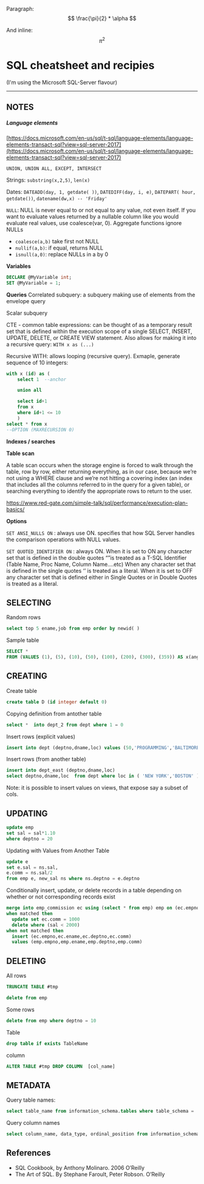 <script type="text/javascript" src="http://cdn.mathjax.org/mathjax/latest/MathJax.js?config=TeX-AMS-MML_HTMLorMML"></script>

Paragraph:  
$$  
\frac{\pi}{2} * \alpha
$$  

And inline: $$\pi^2$$


# SQL cheatsheet and recipies

(I'm using the Microsoft SQL-Server flavour)

------

## NOTES

##### Language elements
[https://docs.microsoft.com/en-us/sql/t-sql/language-elements/language-elements-transact-sql?view=sql-server-2017](https://docs.microsoft.com/en-us/sql/t-sql/language-elements/language-elements-transact-sql?view=sql-server-2017)



`UNION, UNION ALL, EXCEPT, INTERSECT`

Strings: `substring(x,2,5)`, `len(x)`

Dates: `DATEADD(day, 1, getdate( ))`, `DATEDIFF(day, i, e)`, `DATEPART( hour, getdate())`, `datename(dw,x) -- 'Friday'`

`NULL`: NULL is never equal to or not equal to any value, not even itself. If you want to evaluate values returned by a nullable column like you would evaluate real values, use coalesce(var, 0). Aggregate functions ignore NULLs
 * `coalesce(a,b)` take first not NULL  
 * `nullif(a,b)`: if equal, returns NULL  
 * `isnull(a,0)`: replace NULLs in a by 0

**Variables**

```sql
DECLARE @MyVariable int;
SET @MyVariable = 1;
```

**Queries**
Correlated subquery: a subquery making use of elements from the envelope query

Scalar subquery

CTE - common table expressions: can be thought of as a temporary result set that is defined within the execution scope of a single SELECT, INSERT, UPDATE, DELETE, or CREATE VIEW statement. Also allows for making it into a recursive query: `WITH x as (...)`


Recursive WITH: allows looping (recursive query). Exmaple, generate sequence of 10 integers:
```sql
with x (id) as (
	select 1  --anchor

	union all

	select id+1
	from x
	where id+1 <= 10
	)
select * from x
--OPTION (MAXRECURSION 0)
```

**Indexes / searches**

**Table scan**

A table scan occurs when the storage engine is forced to walk through the table, row by row, either returning everything, as in our case, because we’re not using a WHERE clause and we’re not hitting a covering index (an index that includes all the columns referred to in the query for a given table), or searching everything to identify the appropriate rows to return to the user. 

https://www.red-gate.com/simple-talk/sql/performance/execution-plan-basics/






**Options**

`SET ANSI_NULLS ON` : always use ON. specifies that how SQL Server handles the comparison operations with NULL values.  

`SET QUOTED_IDENTIFIER ON` : always ON. When it is set to ON any character set that is defined in the double quotes “”is treated as a T-SQL Identifier (Table Name, Proc Name, Column Name….etc) When any character set that is defined in the single quotes ‘’ is treated as a literal. When it is set to OFF any character set that is defined either in Single Quotes or in Double Quotes is treated as a literal.  



## SELECTING

Random rows
```sql
select top 5 ename,job from emp order by newid( )
```
Sample table
```sql
SELECT *
FROM (VALUES (1), (5), (10), (50), (100), (200), (300), (359)) AS x(angle)
```



## CREATING

Create table
```sql
create table D (id integer default 0)
```
Copying definition from antother table
```sql
select *  into dept_2 from dept where 1 = 0
```

Insert rows (explicit values)
```sql
insert into dept (deptno,dname,loc) values (50,'PROGRAMMING','BALTIMORE')
```

Insert rows (from another table)
```sql
insert into dept_east (deptno,dname,loc)
select deptno,dname,loc  from dept where loc in ( 'NEW YORK','BOSTON' )
```
Note: it is possible to insert values on views, that expose say a subset of cols.


## UPDATING

```sql
update emp
set sal = sal*1.10
where deptno = 20
```
Updating with Values from Another Table
```sql
update e
set e.sal = ns.sal,
e.comm = ns.sal/2
from emp e, new_sal ns where ns.deptno = e.deptno
```

Conditionally insert, update, or delete records in a table depending on whether or not corresponding records exist

```sql
merge into emp_commission ec using (select * from emp) emp on (ec.empno=emp.empno)
when matched then
  update set ec.comm = 1000
  delete where (sal < 2000)
when not matched then
  insert (ec.empno,ec.ename,ec.deptno,ec.comm)
  values (emp.empno,emp.ename,emp.deptno,emp.comm)
```

## DELETING

All rows

```sql
TRUNCATE TABLE #tmp
```

```sql
delete from emp
```
Some rows
```sql
delete from emp where deptno = 10
```

Table
```sql
drop table if exists TableName
```

column
```sql
ALTER TABLE #tmp DROP COLUMN  [col_name]
```

## METADATA

Query table names:
```sql
select table_name from information_schema.tables where table_schema = 'SMEAGOL'
```

Query column names
```sql
select column_name, data_type, ordinal_position from information_schema.columns where table_schema = 'SMEAGOL' and table_name = 'EMP'
```




## References
 * SQL Cookbook, by Anthony Molinaro. 2006 O’Reilly
 * The Art of SQL. By Stephane Faroult, Peter Robson. O’Reilly
